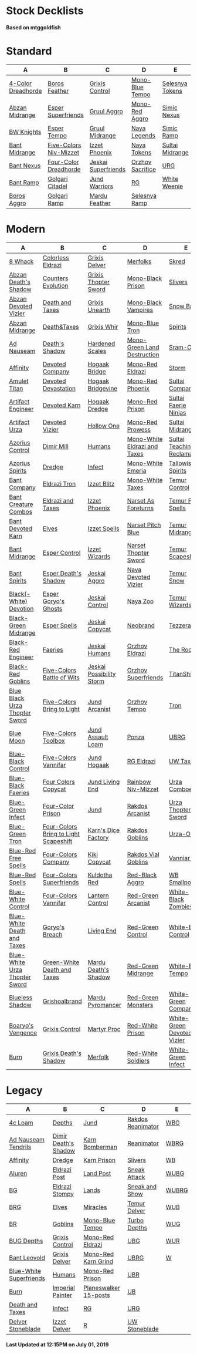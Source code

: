 # Stock Decklists
#### Based on mtggoldfish


# Standard

|                                   A                                    |                                       B                                        |                                    C                                     |                                 D                                  |                                E                                 |
|------------------------------------------------------------------------|--------------------------------------------------------------------------------|--------------------------------------------------------------------------|--------------------------------------------------------------------|------------------------------------------------------------------|
|[4-Color Dreadhorde](./mtggoldfish/Standard/decks/4-Color_Dreadhorde.md)|[Boros Feather](./mtggoldfish/Standard/decks/Boros_Feather.md)                  |[Grixis Control](./mtggoldfish/Standard/decks/Grixis_Control.md)          |[Mono-Blue Tempo](./mtggoldfish/Standard/decks/Mono-Blue_Tempo.md)  |[Selesnya Tokens](./mtggoldfish/Standard/decks/Selesnya_Tokens.md)|
|[Abzan Midrange](./mtggoldfish/Standard/decks/Abzan_Midrange.md)        |[Esper Superfriends](./mtggoldfish/Standard/decks/Esper_Superfriends.md)        |[Gruul Aggro](./mtggoldfish/Standard/decks/Gruul_Aggro.md)                |[Mono-Red Aggro](./mtggoldfish/Standard/decks/Mono-Red_Aggro.md)    |[Simic Nexus](./mtggoldfish/Standard/decks/Simic_Nexus.md)        |
|[BW Knights](./mtggoldfish/Standard/decks/BW_Knights.md)                |[Esper Tempo](./mtggoldfish/Standard/decks/Esper_Tempo.md)                      |[Gruul Midrange](./mtggoldfish/Standard/decks/Gruul_Midrange.md)          |[Naya Legends](./mtggoldfish/Standard/decks/Naya_Legends.md)        |[Simic Ramp](./mtggoldfish/Standard/decks/Simic_Ramp.md)          |
|[Bant Midrange](./mtggoldfish/Standard/decks/Bant_Midrange.md)          |[Five-Colors Niv-Mizzet](./mtggoldfish/Standard/decks/Five-Colors_Niv-Mizzet.md)|[Izzet Phoenix](./mtggoldfish/Standard/decks/Izzet_Phoenix.md)            |[Naya Tokens](./mtggoldfish/Standard/decks/Naya_Tokens.md)          |[Sultai Midrange](./mtggoldfish/Standard/decks/Sultai_Midrange.md)|
|[Bant Nexus](./mtggoldfish/Standard/decks/Bant_Nexus.md)                |[Four-Color Dreadhorde](./mtggoldfish/Standard/decks/Four-Color_Dreadhorde.md)  |[Jeskai Superfriends](./mtggoldfish/Standard/decks/Jeskai_Superfriends.md)|[Orzhov Sacrifice](./mtggoldfish/Standard/decks/Orzhov_Sacrifice.md)|[URG](./mtggoldfish/Standard/decks/URG.md)                        |
|[Bant Ramp](./mtggoldfish/Standard/decks/Bant_Ramp.md)                  |[Golgari Citadel](./mtggoldfish/Standard/decks/Golgari_Citadel.md)              |[Jund Warriors](./mtggoldfish/Standard/decks/Jund_Warriors.md)            |[RG](./mtggoldfish/Standard/decks/RG.md)                            |[White Weenie](./mtggoldfish/Standard/decks/White_Weenie.md)      |
|[Boros Aggro](./mtggoldfish/Standard/decks/Boros_Aggro.md)              |[Golgari Ramp](./mtggoldfish/Standard/decks/Golgari_Ramp.md)                    |[Mardu Feather](./mtggoldfish/Standard/decks/Mardu_Feather.md)            |[Selesnya Ramp](./mtggoldfish/Standard/decks/Selesnya_Ramp.md)      |                                                                  |


# Modern

|                                             A                                              |                                                     B                                                      |                                        C                                         |                                            D                                             |                                           E                                            |
|--------------------------------------------------------------------------------------------|------------------------------------------------------------------------------------------------------------|----------------------------------------------------------------------------------|------------------------------------------------------------------------------------------|----------------------------------------------------------------------------------------|
|[8 Whack](./mtggoldfish/Modern/decks/8_Whack.md)                                            |[Colorless Eldrazi](./mtggoldfish/Modern/decks/Colorless_Eldrazi.md)                                        |[Grixis Delver](./mtggoldfish/Modern/decks/Grixis_Delver.md)                      |[Merfolks](./mtggoldfish/Modern/decks/Merfolks.md)                                        |[Skred](./mtggoldfish/Modern/decks/Skred.md)                                            |
|[Abzan Death's Shadow](./mtggoldfish/Modern/decks/Abzan_Death's_Shadow.md)                  |[Counters Evolution](./mtggoldfish/Modern/decks/Counters_Evolution.md)                                      |[Grixis Thopter Sword](./mtggoldfish/Modern/decks/Grixis_Thopter_Sword.md)        |[Mono-Black Prison](./mtggoldfish/Modern/decks/Mono-Black_Prison.md)                      |[Slivers](./mtggoldfish/Modern/decks/Slivers.md)                                        |
|[Abzan Devoted Vizier](./mtggoldfish/Modern/decks/Abzan_Devoted_Vizier.md)                  |[Death and Taxes](./mtggoldfish/Modern/decks/Death_and_Taxes.md)                                            |[Grixis Unearth](./mtggoldfish/Modern/decks/Grixis_Unearth.md)                    |[Mono-Black Vampires](./mtggoldfish/Modern/decks/Mono-Black_Vampires.md)                  |[Snow Bant](./mtggoldfish/Modern/decks/Snow_Bant.md)                                    |
|[Abzan Midrange](./mtggoldfish/Modern/decks/Abzan_Midrange.md)                              |[Death&amp;Taxes](./mtggoldfish/Modern/decks/Death&amp;Taxes.md)                                            |[Grixis Whir](./mtggoldfish/Modern/decks/Grixis_Whir.md)                          |[Mono-Blue Tron](./mtggoldfish/Modern/decks/Mono-Blue_Tron.md)                            |[Spirits](./mtggoldfish/Modern/decks/Spirits.md)                                        |
|[Ad Nauseam](./mtggoldfish/Modern/decks/Ad_Nauseam.md)                                      |[Death's Shadow](./mtggoldfish/Modern/decks/Death's_Shadow.md)                                              |[Hardened Scales](./mtggoldfish/Modern/decks/Hardened_Scales.md)                  |[Mono-Green Land Destruction](./mtggoldfish/Modern/decks/Mono-Green_Land_Destruction.md)  |[Sram-O's](./mtggoldfish/Modern/decks/Sram-O's.md)                                      |
|[Affinity](./mtggoldfish/Modern/decks/Affinity.md)                                          |[Devoted Company](./mtggoldfish/Modern/decks/Devoted_Company.md)                                            |[Hogaak Bridge](./mtggoldfish/Modern/decks/Hogaak_Bridge.md)                      |[Mono-Red Eldrazi](./mtggoldfish/Modern/decks/Mono-Red_Eldrazi.md)                        |[Storm](./mtggoldfish/Modern/decks/Storm.md)                                            |
|[Amulet Titan](./mtggoldfish/Modern/decks/Amulet_Titan.md)                                  |[Devoted Devastation](./mtggoldfish/Modern/decks/Devoted_Devastation.md)                                    |[Hogaak Bridgevine](./mtggoldfish/Modern/decks/Hogaak_Bridgevine.md)              |[Mono-Red Phoenix](./mtggoldfish/Modern/decks/Mono-Red_Phoenix.md)                        |[Sultai Company](./mtggoldfish/Modern/decks/Sultai_Company.md)                          |
|[Artifact Engineer](./mtggoldfish/Modern/decks/Artifact_Engineer.md)                        |[Devoted Karn](./mtggoldfish/Modern/decks/Devoted_Karn.md)                                                  |[Hogaak Dredge](./mtggoldfish/Modern/decks/Hogaak_Dredge.md)                      |[Mono-Red Prison](./mtggoldfish/Modern/decks/Mono-Red_Prison.md)                          |[Sultai Faerie Ninjas](./mtggoldfish/Modern/decks/Sultai_Faerie_Ninjas.md)              |
|[Artifact Urza](./mtggoldfish/Modern/decks/Artifact_Urza.md)                                |[Devoted Vizier](./mtggoldfish/Modern/decks/Devoted_Vizier.md)                                              |[Hollow One](./mtggoldfish/Modern/decks/Hollow_One.md)                            |[Mono-Red Prowess](./mtggoldfish/Modern/decks/Mono-Red_Prowess.md)                        |[Sultai Midrange](./mtggoldfish/Modern/decks/Sultai_Midrange.md)                        |
|[Azorius Control](./mtggoldfish/Modern/decks/Azorius_Control.md)                            |[Dimir Mill](./mtggoldfish/Modern/decks/Dimir_Mill.md)                                                      |[Humans](./mtggoldfish/Modern/decks/Humans.md)                                    |[Mono-White Eldrazi and Taxes](./mtggoldfish/Modern/decks/Mono-White_Eldrazi_and_Taxes.md)|[Sultai Teaching Reclamation](./mtggoldfish/Modern/decks/Sultai_Teaching_Reclamation.md)|
|[Azorius Spirits](./mtggoldfish/Modern/decks/Azorius_Spirits.md)                            |[Dredge](./mtggoldfish/Modern/decks/Dredge.md)                                                              |[Infect](./mtggoldfish/Modern/decks/Infect.md)                                    |[Mono-White Emeria](./mtggoldfish/Modern/decks/Mono-White_Emeria.md)                      |[Tallowisp Spirits](./mtggoldfish/Modern/decks/Tallowisp_Spirits.md)                    |
|[Bant Company](./mtggoldfish/Modern/decks/Bant_Company.md)                                  |[Eldrazi Tron](./mtggoldfish/Modern/decks/Eldrazi_Tron.md)                                                  |[Izzet Blitz](./mtggoldfish/Modern/decks/Izzet_Blitz.md)                          |[Mono-White Taxes](./mtggoldfish/Modern/decks/Mono-White_Taxes.md)                        |[Temur Control](./mtggoldfish/Modern/decks/Temur_Control.md)                            |
|[Bant Creature Combos](./mtggoldfish/Modern/decks/Bant_Creature_Combos.md)                  |[Eldrazi and Taxes](./mtggoldfish/Modern/decks/Eldrazi_and_Taxes.md)                                        |[Izzet Phoenix](./mtggoldfish/Modern/decks/Izzet_Phoenix.md)                      |[Narset As Foreturns](./mtggoldfish/Modern/decks/Narset_As_Foreturns.md)                  |[Temur Free Spells](./mtggoldfish/Modern/decks/Temur_Free_Spells.md)                    |
|[Bant Devoted Karn](./mtggoldfish/Modern/decks/Bant_Devoted_Karn.md)                        |[Elves](./mtggoldfish/Modern/decks/Elves.md)                                                                |[Izzet Spells](./mtggoldfish/Modern/decks/Izzet_Spells.md)                        |[Narset Pitch Blue](./mtggoldfish/Modern/decks/Narset_Pitch_Blue.md)                      |[Temur Midrange](./mtggoldfish/Modern/decks/Temur_Midrange.md)                          |
|[Bant Midrange](./mtggoldfish/Modern/decks/Bant_Midrange.md)                                |[Esper Control](./mtggoldfish/Modern/decks/Esper_Control.md)                                                |[Izzet Wizards](./mtggoldfish/Modern/decks/Izzet_Wizards.md)                      |[Narset Thopter Sword](./mtggoldfish/Modern/decks/Narset_Thopter_Sword.md)                |[Temur Scapeshift](./mtggoldfish/Modern/decks/Temur_Scapeshift.md)                      |
|[Bant Spirits](./mtggoldfish/Modern/decks/Bant_Spirits.md)                                  |[Esper Death's Shadow](./mtggoldfish/Modern/decks/Esper_Death's_Shadow.md)                                  |[Jeskai Aggro](./mtggoldfish/Modern/decks/Jeskai_Aggro.md)                        |[Naya Devoted Vizier](./mtggoldfish/Modern/decks/Naya_Devoted_Vizier.md)                  |[Temur Snow](./mtggoldfish/Modern/decks/Temur_Snow.md)                                  |
|[Black(-White) Devotion](./mtggoldfish/Modern/decks/Black(-White)_Devotion.md)              |[Esper Goryo's Ghosts](./mtggoldfish/Modern/decks/Esper_Goryo's_Ghosts.md)                                  |[Jeskai Control](./mtggoldfish/Modern/decks/Jeskai_Control.md)                    |[Naya Zoo](./mtggoldfish/Modern/decks/Naya_Zoo.md)                                        |[Temur Wizards](./mtggoldfish/Modern/decks/Temur_Wizards.md)                            |
|[Black-Green Midrange](./mtggoldfish/Modern/decks/Black-Green_Midrange.md)                  |[Esper Spells](./mtggoldfish/Modern/decks/Esper_Spells.md)                                                  |[Jeskai Copycat](./mtggoldfish/Modern/decks/Jeskai_Copycat.md)                    |[Neobrand](./mtggoldfish/Modern/decks/Neobrand.md)                                        |[Tezzerator](./mtggoldfish/Modern/decks/Tezzerator.md)                                  |
|[Black-Red Engineer](./mtggoldfish/Modern/decks/Black-Red_Engineer.md)                      |[Faeries](./mtggoldfish/Modern/decks/Faeries.md)                                                            |[Jeskai Humans](./mtggoldfish/Modern/decks/Jeskai_Humans.md)                      |[Orzhov Eldrazi](./mtggoldfish/Modern/decks/Orzhov_Eldrazi.md)                            |[The Rock](./mtggoldfish/Modern/decks/The_Rock.md)                                      |
|[Black-Red Goblins](./mtggoldfish/Modern/decks/Black-Red_Goblins.md)                        |[Five-Colors Battle of Wits](./mtggoldfish/Modern/decks/Five-Colors_Battle_of_Wits.md)                      |[Jeskai Possibility Storm](./mtggoldfish/Modern/decks/Jeskai_Possibility_Storm.md)|[Orzhov Superfriends](./mtggoldfish/Modern/decks/Orzhov_Superfriends.md)                  |[TitanShift](./mtggoldfish/Modern/decks/TitanShift.md)                                  |
|[Blue Black Urza Thopter Sword](./mtggoldfish/Modern/decks/Blue_Black_Urza_Thopter_Sword.md)|[Five-Colors Bring to Light](./mtggoldfish/Modern/decks/Five-Colors_Bring_to_Light.md)                      |[Jund Arcanist](./mtggoldfish/Modern/decks/Jund_Arcanist.md)                      |[Orzhov Tempo](./mtggoldfish/Modern/decks/Orzhov_Tempo.md)                                |[Tron](./mtggoldfish/Modern/decks/Tron.md)                                              |
|[Blue Moon](./mtggoldfish/Modern/decks/Blue_Moon.md)                                        |[Five-Colors Toolbox](./mtggoldfish/Modern/decks/Five-Colors_Toolbox.md)                                    |[Jund Assault Loam](./mtggoldfish/Modern/decks/Jund_Assault_Loam.md)              |[Ponza](./mtggoldfish/Modern/decks/Ponza.md)                                              |[UBRG](./mtggoldfish/Modern/decks/UBRG.md)                                              |
|[Blue-Black Control](./mtggoldfish/Modern/decks/Blue-Black_Control.md)                      |[Five-Colors Vannifar](./mtggoldfish/Modern/decks/Five-Colors_Vannifar.md)                                  |[Jund Hogaak](./mtggoldfish/Modern/decks/Jund_Hogaak.md)                          |[RG Eldrazi](./mtggoldfish/Modern/decks/RG_Eldrazi.md)                                    |[UW Taxes](./mtggoldfish/Modern/decks/UW_Taxes.md)                                      |
|[Blue-Black Faeries](./mtggoldfish/Modern/decks/Blue-Black_Faeries.md)                      |[Four Colors Copycat](./mtggoldfish/Modern/decks/Four_Colors_Copycat.md)                                    |[Jund Living End](./mtggoldfish/Modern/decks/Jund_Living_End.md)                  |[Rainbow Niv-Mizzet](./mtggoldfish/Modern/decks/Rainbow_Niv-Mizzet.md)                    |[Urza Comboes](./mtggoldfish/Modern/decks/Urza_Comboes.md)                              |
|[Blue-Green Infect](./mtggoldfish/Modern/decks/Blue-Green_Infect.md)                        |[Four-Color Prison](./mtggoldfish/Modern/decks/Four-Color_Prison.md)                                        |[Jund](./mtggoldfish/Modern/decks/Jund.md)                                        |[Rakdos Arcanist](./mtggoldfish/Modern/decks/Rakdos_Arcanist.md)                          |[Urza Thopter Sword](./mtggoldfish/Modern/decks/Urza_Thopter_Sword.md)                  |
|[Blue-Green Tron](./mtggoldfish/Modern/decks/Blue-Green_Tron.md)                            |[Four-Colors Bring to Light Scapeshift](./mtggoldfish/Modern/decks/Four-Colors_Bring_to_Light_Scapeshift.md)|[Karn's Dice Factory](./mtggoldfish/Modern/decks/Karn's_Dice_Factory.md)          |[Rakdos Goblins](./mtggoldfish/Modern/decks/Rakdos_Goblins.md)                            |[Urza-O's](./mtggoldfish/Modern/decks/Urza-O's.md)                                      |
|[Blue-Red Free Spells](./mtggoldfish/Modern/decks/Blue-Red_Free_Spells.md)                  |[Four-Colors Company](./mtggoldfish/Modern/decks/Four-Colors_Company.md)                                    |[Kiki Copycat](./mtggoldfish/Modern/decks/Kiki_Copycat.md)                        |[Rakdos Vial Goblins](./mtggoldfish/Modern/decks/Rakdos_Vial_Goblins.md)                  |[Vanniar Pod](./mtggoldfish/Modern/decks/Vanniar_Pod.md)                                |
|[Blue-Red Spells](./mtggoldfish/Modern/decks/Blue-Red_Spells.md)                            |[Four-Colors Superfriends](./mtggoldfish/Modern/decks/Four-Colors_Superfriends.md)                          |[Kuldotha Red](./mtggoldfish/Modern/decks/Kuldotha_Red.md)                        |[Red-Black Aggro](./mtggoldfish/Modern/decks/Red-Black_Aggro.md)                          |[WB Smallpox](./mtggoldfish/Modern/decks/WB_Smallpox.md)                                |
|[Blue-White Control](./mtggoldfish/Modern/decks/Blue-White_Control.md)                      |[Four-Colors Vannifar](./mtggoldfish/Modern/decks/Four-Colors_Vannifar.md)                                  |[Lantern Control](./mtggoldfish/Modern/decks/Lantern_Control.md)                  |[Red-Green Arcanist](./mtggoldfish/Modern/decks/Red-Green_Arcanist.md)                    |[White-Black Zombies](./mtggoldfish/Modern/decks/White-Black_Zombies.md)                |
|[Blue-White Death and Taxes](./mtggoldfish/Modern/decks/Blue-White_Death_and_Taxes.md)      |[Goryo's Breach](./mtggoldfish/Modern/decks/Goryo's_Breach.md)                                              |[Living End](./mtggoldfish/Modern/decks/Living_End.md)                            |[Red-Green Control](./mtggoldfish/Modern/decks/Red-Green_Control.md)                      |[White-Blue Control](./mtggoldfish/Modern/decks/White-Blue_Control.md)                  |
|[Blue-White Urza Thopter Sword](./mtggoldfish/Modern/decks/Blue-White_Urza_Thopter_Sword.md)|[Green-White Death and Taxes](./mtggoldfish/Modern/decks/Green-White_Death_and_Taxes.md)                    |[Mardu Death's Shadow](./mtggoldfish/Modern/decks/Mardu_Death's_Shadow.md)        |[Red-Green Midrange](./mtggoldfish/Modern/decks/Red-Green_Midrange.md)                    |[White-Blue Tempo](./mtggoldfish/Modern/decks/White-Blue_Tempo.md)                      |
|[Blueless Shadow](./mtggoldfish/Modern/decks/Blueless_Shadow.md)                            |[Grishoalbrand](./mtggoldfish/Modern/decks/Grishoalbrand.md)                                                |[Mardu Pyromancer](./mtggoldfish/Modern/decks/Mardu_Pyromancer.md)                |[Red-Green Monsters](./mtggoldfish/Modern/decks/Red-Green_Monsters.md)                    |[White-Green Company](./mtggoldfish/Modern/decks/White-Green_Company.md)                |
|[Boaryo's Vengence](./mtggoldfish/Modern/decks/Boaryo's_Vengence.md)                        |[Grixis Control](./mtggoldfish/Modern/decks/Grixis_Control.md)                                              |[Martyr Proc](./mtggoldfish/Modern/decks/Martyr_Proc.md)                          |[Red-White Prison](./mtggoldfish/Modern/decks/Red-White_Prison.md)                        |[White-Green Devoted Vizier](./mtggoldfish/Modern/decks/White-Green_Devoted_Vizier.md)  |
|[Burn](./mtggoldfish/Modern/decks/Burn.md)                                                  |[Grixis Death's Shadow](./mtggoldfish/Modern/decks/Grixis_Death's_Shadow.md)                                |[Merfolk](./mtggoldfish/Modern/decks/Merfolk.md)                                  |[Red-White Soldiers](./mtggoldfish/Modern/decks/Red-White_Soldiers.md)                    |[White-Green Infect](./mtggoldfish/Modern/decks/White-Green_Infect.md)                  |


# Legacy

|                                       A                                        |                                    B                                     |                                     C                                      |                                 D                                  |                     E                      |
|--------------------------------------------------------------------------------|--------------------------------------------------------------------------|----------------------------------------------------------------------------|--------------------------------------------------------------------|--------------------------------------------|
|[4c Loam](./mtggoldfish/Legacy/decks/4c_Loam.md)                                |[Depths](./mtggoldfish/Legacy/decks/Depths.md)                            |[Jund](./mtggoldfish/Legacy/decks/Jund.md)                                  |[Rakdos Reanimator](./mtggoldfish/Legacy/decks/Rakdos_Reanimator.md)|[WBG](./mtggoldfish/Legacy/decks/WBG.md)    |
|[Ad Nauseam Tendrils](./mtggoldfish/Legacy/decks/Ad_Nauseam_Tendrils.md)        |[Dimir Death's Shadow](./mtggoldfish/Legacy/decks/Dimir_Death's_Shadow.md)|[Karn Bomberman](./mtggoldfish/Legacy/decks/Karn_Bomberman.md)              |[Reanimator](./mtggoldfish/Legacy/decks/Reanimator.md)              |[WBRG](./mtggoldfish/Legacy/decks/WBRG.md)  |
|[Affinity](./mtggoldfish/Legacy/decks/Affinity.md)                              |[Dredge](./mtggoldfish/Legacy/decks/Dredge.md)                            |[Karn Prison](./mtggoldfish/Legacy/decks/Karn_Prison.md)                    |[Slivers](./mtggoldfish/Legacy/decks/Slivers.md)                    |[WB](./mtggoldfish/Legacy/decks/WB.md)      |
|[Aluren](./mtggoldfish/Legacy/decks/Aluren.md)                                  |[Eldrazi Post](./mtggoldfish/Legacy/decks/Eldrazi_Post.md)                |[Land Post](./mtggoldfish/Legacy/decks/Land_Post.md)                        |[Sneak Attack](./mtggoldfish/Legacy/decks/Sneak_Attack.md)          |[WUBG](./mtggoldfish/Legacy/decks/WUBG.md)  |
|[BG](./mtggoldfish/Legacy/decks/BG.md)                                          |[Eldrazi Stompy](./mtggoldfish/Legacy/decks/Eldrazi_Stompy.md)            |[Lands](./mtggoldfish/Legacy/decks/Lands.md)                                |[Sneak and Show](./mtggoldfish/Legacy/decks/Sneak_and_Show.md)      |[WUBRG](./mtggoldfish/Legacy/decks/WUBRG.md)|
|[BRG](./mtggoldfish/Legacy/decks/BRG.md)                                        |[Elves](./mtggoldfish/Legacy/decks/Elves.md)                              |[Miracles](./mtggoldfish/Legacy/decks/Miracles.md)                          |[Temur Delver](./mtggoldfish/Legacy/decks/Temur_Delver.md)          |[WUB](./mtggoldfish/Legacy/decks/WUB.md)    |
|[BR](./mtggoldfish/Legacy/decks/BR.md)                                          |[Goblins](./mtggoldfish/Legacy/decks/Goblins.md)                          |[Mono-Blue Tempo](./mtggoldfish/Legacy/decks/Mono-Blue_Tempo.md)            |[Turbo Depths](./mtggoldfish/Legacy/decks/Turbo_Depths.md)          |[WUG](./mtggoldfish/Legacy/decks/WUG.md)    |
|[BUG Depths](./mtggoldfish/Legacy/decks/BUG_Depths.md)                          |[Grixis Control](./mtggoldfish/Legacy/decks/Grixis_Control.md)            |[Mono-Red Eldrazi](./mtggoldfish/Legacy/decks/Mono-Red_Eldrazi.md)          |[UBG](./mtggoldfish/Legacy/decks/UBG.md)                            |[WUR](./mtggoldfish/Legacy/decks/WUR.md)    |
|[Bant Leovold](./mtggoldfish/Legacy/decks/Bant_Leovold.md)                      |[Grixis Delver](./mtggoldfish/Legacy/decks/Grixis_Delver.md)              |[Mono-Red Karn Grind](./mtggoldfish/Legacy/decks/Mono-Red_Karn_Grind.md)    |[UBRG](./mtggoldfish/Legacy/decks/UBRG.md)                          |[W](./mtggoldfish/Legacy/decks/W.md)        |
|[Blue-White Superfriends](./mtggoldfish/Legacy/decks/Blue-White_Superfriends.md)|[Humans](./mtggoldfish/Legacy/decks/Humans.md)                            |[Mono-Red Prison](./mtggoldfish/Legacy/decks/Mono-Red_Prison.md)            |[UBR](./mtggoldfish/Legacy/decks/UBR.md)                            |                                            |
|[Burn](./mtggoldfish/Legacy/decks/Burn.md)                                      |[Imperial Painter](./mtggoldfish/Legacy/decks/Imperial_Painter.md)        |[Planeswalker 15-posts](./mtggoldfish/Legacy/decks/Planeswalker_15-posts.md)|[UB](./mtggoldfish/Legacy/decks/UB.md)                              |                                            |
|[Death and Taxes](./mtggoldfish/Legacy/decks/Death_and_Taxes.md)                |[Infect](./mtggoldfish/Legacy/decks/Infect.md)                            |[RG](./mtggoldfish/Legacy/decks/RG.md)                                      |[URG](./mtggoldfish/Legacy/decks/URG.md)                            |                                            |
|[Delver Stoneblade](./mtggoldfish/Legacy/decks/Delver_Stoneblade.md)            |[Izzet Delver](./mtggoldfish/Legacy/decks/Izzet_Delver.md)                |[R](./mtggoldfish/Legacy/decks/R.md)                                        |[UW Stoneblade](./mtggoldfish/Legacy/decks/UW_Stoneblade.md)        |                                            |



#### Last Updated at 12:15PM on July 01, 2019